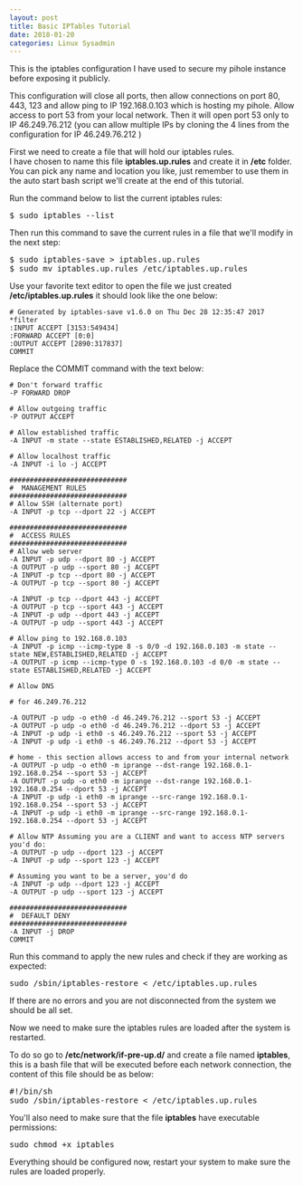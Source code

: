 ```yaml
---
layout: post
title: Basic IPTables Tutorial
date: 2018-01-20
categories: Linux Sysadmin
---
```


This is the iptables configuration I have used to secure my pihole instance before exposing it publicly.  

This configuration will close all ports, then allow connections on port 80, 443, 123 and allow ping to IP 192.168.0.103 which is hosting my pihole.
Allow access to port 53 from your local network. 
Then it will open port 53 only to IP 46.249.76.212 (you can allow multiple IPs by cloning the 4 lines from the configuration for IP 46.249.76.212 )


First we need to create a file that will hold our iptables rules.  
I have chosen to name this file **iptables.up.rules** and create it in **/etc** folder. You can pick any name and location you like, just remember to use them in the auto start bash script we'll create at the end of this tutorial.

Run the command below to list the current iptables rules:

<pre>$ sudo iptables --list</pre>
	
Then run this command to save the current rules in a file that we'll modify in the next step:

<pre>$ sudo iptables-save > iptables.up.rules
$ sudo mv iptables.up.rules /etc/iptables.up.rules</pre>

Use your favorite text editor to open the file we just created **/etc/iptables.up.rules** it should look like the one below:
	

	# Generated by iptables-save v1.6.0 on Thu Dec 28 12:35:47 2017
	*filter
	:INPUT ACCEPT [3153:549434]
	:FORWARD ACCEPT [0:0]
	:OUTPUT ACCEPT [2890:317837]
	COMMIT

	
Replace the COMMIT command with the text below:
	

	# Don't forward traffic
	-P FORWARD DROP

	# Allow outgoing traffic
	-P OUTPUT ACCEPT

	# Allow established traffic
	-A INPUT -m state --state ESTABLISHED,RELATED -j ACCEPT

	# Allow localhost traffic
	-A INPUT -i lo -j ACCEPT

	#############################
	#  MANAGEMENT RULES
	#############################
	# Allow SSH (alternate port)
	-A INPUT -p tcp --dport 22 -j ACCEPT

	#############################
	#  ACCESS RULES
	#############################
	# Allow web server
	-A INPUT -p udp --dport 80 -j ACCEPT 
	-A OUTPUT -p udp --sport 80 -j ACCEPT
	-A INPUT -p tcp --dport 80 -j ACCEPT 
	-A OUTPUT -p tcp --sport 80 -j ACCEPT

	-A INPUT -p tcp --dport 443 -j ACCEPT 
	-A OUTPUT -p tcp --sport 443 -j ACCEPT
	-A INPUT -p udp --dport 443 -j ACCEPT 
	-A OUTPUT -p udp --sport 443 -j ACCEPT

	# Allow ping to 192.168.0.103
	-A INPUT -p icmp --icmp-type 8 -s 0/0 -d 192.168.0.103 -m state --state NEW,ESTABLISHED,RELATED -j ACCEPT
	-A OUTPUT -p icmp --icmp-type 0 -s 192.168.0.103 -d 0/0 -m state --state ESTABLISHED,RELATED -j ACCEPT

	# Allow DNS

	# for 46.249.76.212

	-A OUTPUT -p udp -o eth0 -d 46.249.76.212 --sport 53 -j ACCEPT
	-A OUTPUT -p udp -o eth0 -d 46.249.76.212 --dport 53 -j ACCEPT
	-A INPUT -p udp -i eth0 -s 46.249.76.212 --sport 53 -j ACCEPT
	-A INPUT -p udp -i eth0 -s 46.249.76.212 --dport 53 -j ACCEPT

	# home - this section allows access to and from your internal network
	-A OUTPUT -p udp -o eth0 -m iprange --dst-range 192.168.0.1-192.168.0.254 --sport 53 -j ACCEPT
	-A OUTPUT -p udp -o eth0 -m iprange --dst-range 192.168.0.1-192.168.0.254 --dport 53 -j ACCEPT
	-A INPUT -p udp -i eth0 -m iprange --src-range 192.168.0.1-192.168.0.254 --sport 53 -j ACCEPT
	-A INPUT -p udp -i eth0 -m iprange --src-range 192.168.0.1-192.168.0.254 --dport 53 -j ACCEPT

	# Allow NTP Assuming you are a CLIENT and want to access NTP servers you'd do:
	-A OUTPUT -p udp --dport 123 -j ACCEPT 
	-A INPUT -p udp --sport 123 -j ACCEPT

	# Assuming you want to be a server, you'd do
	-A INPUT -p udp --dport 123 -j ACCEPT 
	-A OUTPUT -p udp --sport 123 -j ACCEPT

	#############################
	#  DEFAULT DENY
	#############################
	-A INPUT -j DROP
	COMMIT

	
Run this command to apply the new rules and check if they are working as expected:  
	
<pre>sudo /sbin/iptables-restore < /etc/iptables.up.rules</pre>
	
If there are no errors and you are not disconnected from the system we should be all set.	
	
Now we need to make sure the iptables rules are loaded after the system is restarted.

To do so go to **/etc/network/if-pre-up.d/** and create a file named **iptables**, this is a bash file that will be executed before each network connection,
the content of this file should be as below:

<pre>#!/bin/sh
sudo /sbin/iptables-restore < /etc/iptables.up.rules</pre>	


You'll also need to make sure that the file **iptables** have executable permissions:

<pre>sudo chmod +x iptables</pre>	

Everything should be configured now, restart your system to make sure the rules are loaded properly.

